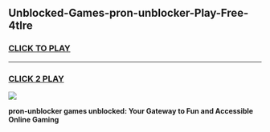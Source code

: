 
## Unblocked-Games-pron-unblocker-Play-Free-4tlre
<h3>
<a href="https://premium76.site?title=pron-unblocker&ref=23A">CLICK TO PLAY</a></h3>
<hr>

<h3>
<a href="https://premium76.site?title=pron-unblocker&ref=23A">CLICK 2 PLAY</a>
  
</h3>

<a href="https://premium76.site?title=pron-unblocker&ref=23A"><img src="https://clearcache.store/games.png"></a>


**pron-unblocker games unblocked: Your Gateway to Fun and Accessible Online Gaming**
